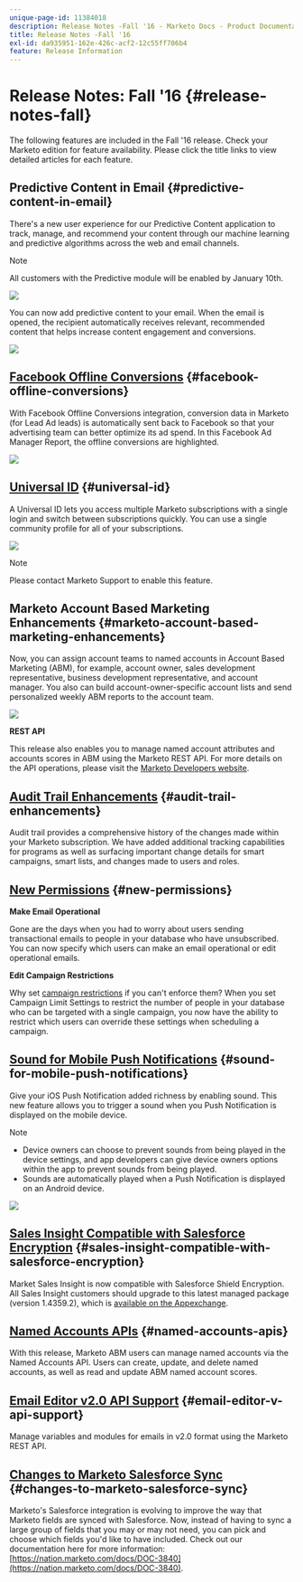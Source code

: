 ```yaml
---
unique-page-id: 11384018
description: Release Notes -Fall '16 - Marketo Docs - Product Documentation
title: Release Notes -Fall '16
exl-id: da935951-162e-426c-acf2-12c55ff706b4
feature: Release Information
---
```

# Release Notes: Fall '16 {#release-notes-fall}

The following features are included in the Fall '16 release. Check your Marketo edition for feature availability. Please click the title links to view detailed articles for each feature.

## Predictive Content in Email {#predictive-content-in-email}

There's a new user experience for our Predictive Content application to track, manage, and recommend your content through our machine learning and predictive algorithms across the web and email channels.

>[!NOTE]
>
>All customers with the Predictive module will be enabled by January 10th.

![](assets/shafe.png)

You can now add predictive content to your email. When the email is opened, the recipient automatically receives relevant, recommended content that helps increase content engagement and conversions.

![](assets/predictive.png)

## [Facebook Offline Conversions](/help/marketo/product-docs/demand-generation/facebook/understanding-facebook-offline-conversions.md) {#facebook-offline-conversions}

With Facebook Offline Conversions integration, conversion data in Marketo (for Lead Ad leads) is automatically sent back to Facebook so that your advertising team can better optimize its ad spend. In this Facebook Ad Manager Report, the offline conversions are highlighted.

![](assets/facebook.png)

## [Universal ID](/help/marketo/product-docs/administration/settings/using-a-universal-id-for-subscription-login.md) {#universal-id}

A Universal ID lets you access multiple Marketo subscriptions with a single login and switch between subscriptions quickly. You can use a single community profile for all of your subscriptions.

![](assets/image2016-11-3-15-3a10-3a16.png)

>[!NOTE]
>
>Please contact Marketo Support to enable this feature.

## Marketo Account Based Marketing Enhancements {#marketo-account-based-marketing-enhancements}

Now, you can assign account teams to named accounts in Account Based Marketing (ABM), for example, account owner, sales development representative, business development representative, and account manager. You also can build account-owner-specific account lists and send personalized weekly ABM reports to the account team.

![](assets/account-team-11-15-16.png)

**REST API**

This release also enables you to manage named account attributes and accounts scores in ABM using the Marketo REST API. For more details on the API operations, please visit the [Marketo Developers website](https://developers.marketo.com/rest-api/lead-database/named-accounts).

## [Audit Trail Enhancements](/help/marketo/product-docs/administration/audit-trail/change-details-in-audit-trail.md) {#audit-trail-enhancements}

Audit trail provides a comprehensive history of the changes made within your Marketo subscription. We have added additional tracking capabilities for programs as well as surfacing important change details for smart campaigns, smart lists, and changes made to users and roles.

## [New Permissions](/help/marketo/product-docs/administration/users-and-roles/descriptions-of-role-permissions.md) {#new-permissions}

**Make Email Operational**

Gone are the days when you had to worry about users sending transactional emails to people in your database who have unsubscribed. You can now specify which users can make an email operational or edit operational emails.

**Edit Campaign Restrictions**

Why set [campaign restrictions](/help/marketo/product-docs/administration/email-setup/enable-person-restrictions-for-smart-campaigns.md) if you can't enforce them? When you set Campaign Limit Settings to restrict the number of people in your database who can be targeted with a single campaign, you now have the ability to restrict which users can override these settings when scheduling a campaign.

## [Sound for Mobile Push Notifications](/help/marketo/product-docs/mobile-marketing/push-notifications/configure-mobile-push-notification.md) {#sound-for-mobile-push-notifications}

Give your iOS Push Notification added richness by enabling sound. This new feature allows you to trigger a sound when you Push Notification is displayed on the mobile device.

>[!NOTE]
>
>* Device owners can choose to prevent sounds from being played in the device settings, and app developers can give device owners options within the app to prevent sounds from being played.
>* Sounds are automatically played when a Push Notification is displayed on an Android device.

![](assets/sound-for-push-notifications.png)

## [Sales Insight Compatible with Salesforce Encryption](/help/marketo/product-docs/marketo-sales-insight/msi-for-salesforce/installation/install-marketo-sales-insight-package-in-salesforce-appexchange.md) {#sales-insight-compatible-with-salesforce-encryption}

Market Sales Insight is now compatible with Salesforce Shield Encryption. All Sales Insight customers should upgrade to this latest managed package (version 1.4359.2), which is [available on the Appexchange](https://appexchange.salesforce.com/listingDetail?listingId=a0N30000001SVZmEAO).

## [Named Accounts APIs](https://developers.marketo.com/rest-api/lead-database/named-accounts/) {#named-accounts-apis}

With this release, Marketo ABM users can manage named accounts via the Named Accounts API. Users can create, update, and delete named accounts, as well as read and update ABM named account scores.

## [Email Editor v2.0 API Support](https://developers.marketo.com/rest-api/assets/emails/) {#email-editor-v-api-support}

Manage variables and modules for emails in v2.0 format using the Marketo REST API.

## [Changes to Marketo Salesforce Sync](https://nation.marketo.com/docs/DOC-3840) {#changes-to-marketo-salesforce-sync}

Marketo's Salesforce integration is evolving to improve the way that Marketo fields are synced with Salesforce. Now, instead of having to sync a large group of fields that you may or may not need, you can pick and choose which fields you'd like to have included. Check out our documentation here for more information: [https://nation.marketo.com/docs/DOC-3840](https://nation.marketo.com/docs/DOC-3840).
